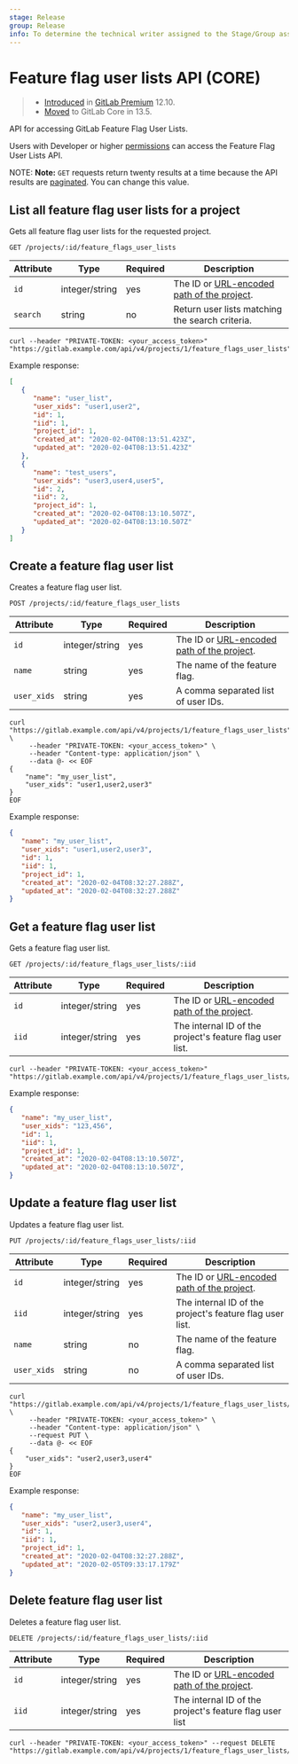 ```yaml
---
stage: Release
group: Release
info: To determine the technical writer assigned to the Stage/Group associated with this page, see https://about.gitlab.com/handbook/engineering/ux/technical-writing/#assignments
---
```


# Feature flag user lists API **(CORE)**

> - [Introduced](https://gitlab.com/gitlab-org/gitlab/-/issues/205409) in [GitLab Premium](https://about.gitlab.com/pricing/) 12.10.
> - [Moved](https://gitlab.com/gitlab-org/gitlab/-/issues/212318) to GitLab Core in 13.5.

API for accessing GitLab Feature Flag User Lists.

Users with Developer or higher [permissions](../user/permissions.md) can access the Feature Flag User Lists API.

NOTE: **Note:**
`GET` requests return twenty results at a time because the API results
are [paginated](README.md#pagination). You can change this value.

## List all feature flag user lists for a project

Gets all feature flag user lists for the requested project.

```plaintext
GET /projects/:id/feature_flags_user_lists
```

| Attribute | Type           | Required | Description                                                                      |
| --------- | -------------- | -------- | -------------------------------------------------------------------------------- |
| `id`      | integer/string | yes      | The ID or [URL-encoded path of the project](README.md#namespaced-path-encoding). |
| `search`  | string         | no       | Return user lists matching the search criteria.                                  |

```shell
curl --header "PRIVATE-TOKEN: <your_access_token>" "https://gitlab.example.com/api/v4/projects/1/feature_flags_user_lists"
```

Example response:

```json
[
   {
      "name": "user_list",
      "user_xids": "user1,user2",
      "id": 1,
      "iid": 1,
      "project_id": 1,
      "created_at": "2020-02-04T08:13:51.423Z",
      "updated_at": "2020-02-04T08:13:51.423Z"
   },
   {
      "name": "test_users",
      "user_xids": "user3,user4,user5",
      "id": 2,
      "iid": 2,
      "project_id": 1,
      "created_at": "2020-02-04T08:13:10.507Z",
      "updated_at": "2020-02-04T08:13:10.507Z"
   }
]
```

## Create a feature flag user list

Creates a feature flag user list.

```plaintext
POST /projects/:id/feature_flags_user_lists
```

| Attribute           | Type             | Required   | Description                                                                            |
| ------------------- | ---------------- | ---------- | ---------------------------------------------------------------------------------------|
| `id`                | integer/string   | yes        | The ID or [URL-encoded path of the project](README.md#namespaced-path-encoding).       |
| `name`              | string           | yes        | The name of the feature flag. |
| `user_xids`         | string           | yes        | A comma separated list of user IDs. |

```shell
curl "https://gitlab.example.com/api/v4/projects/1/feature_flags_user_lists" \
     --header "PRIVATE-TOKEN: <your_access_token>" \
     --header "Content-type: application/json" \
     --data @- << EOF
{
    "name": "my_user_list",
    "user_xids": "user1,user2,user3"
}
EOF
```

Example response:

```json
{
   "name": "my_user_list",
   "user_xids": "user1,user2,user3",
   "id": 1,
   "iid": 1,
   "project_id": 1,
   "created_at": "2020-02-04T08:32:27.288Z",
   "updated_at": "2020-02-04T08:32:27.288Z"
}
```

## Get a feature flag user list

Gets a feature flag user list.

```plaintext
GET /projects/:id/feature_flags_user_lists/:iid
```

| Attribute           | Type             | Required   | Description                                                                            |
| ------------------- | ---------------- | ---------- | ---------------------------------------------------------------------------------------|
| `id`                | integer/string   | yes        | The ID or [URL-encoded path of the project](README.md#namespaced-path-encoding).       |
| `iid`               | integer/string   | yes        | The internal ID of the project's feature flag user list.                               |

```shell
curl --header "PRIVATE-TOKEN: <your_access_token>" "https://gitlab.example.com/api/v4/projects/1/feature_flags_user_lists/1"
```

Example response:

```json
{
   "name": "my_user_list",
   "user_xids": "123,456",
   "id": 1,
   "iid": 1,
   "project_id": 1,
   "created_at": "2020-02-04T08:13:10.507Z",
   "updated_at": "2020-02-04T08:13:10.507Z",
}
```

## Update a feature flag user list

Updates a feature flag user list.

```plaintext
PUT /projects/:id/feature_flags_user_lists/:iid
```

| Attribute           | Type             | Required   | Description                                                                            |
| ------------------- | ---------------- | ---------- | ---------------------------------------------------------------------------------------|
| `id`                | integer/string   | yes        | The ID or [URL-encoded path of the project](README.md#namespaced-path-encoding).       |
| `iid`               | integer/string   | yes        | The internal ID of the project's feature flag user list.                               |
| `name`              | string           | no         | The name of the feature flag.                                                          |
| `user_xids`         | string           | no         | A comma separated list of user IDs.                                                    |

```shell
curl "https://gitlab.example.com/api/v4/projects/1/feature_flags_user_lists/1" \
     --header "PRIVATE-TOKEN: <your_access_token>" \
     --header "Content-type: application/json" \
     --request PUT \
     --data @- << EOF
{
    "user_xids": "user2,user3,user4"
}
EOF
```

Example response:

```json
{
   "name": "my_user_list",
   "user_xids": "user2,user3,user4",
   "id": 1,
   "iid": 1,
   "project_id": 1,
   "created_at": "2020-02-04T08:32:27.288Z",
   "updated_at": "2020-02-05T09:33:17.179Z"
}
```

## Delete feature flag user list

Deletes a feature flag user list.

```plaintext
DELETE /projects/:id/feature_flags_user_lists/:iid
```

| Attribute           | Type             | Required   | Description                                                                            |
| ------------------- | ---------------- | ---------- | ---------------------------------------------------------------------------------------|
| `id`                | integer/string   | yes        | The ID or [URL-encoded path of the project](README.md#namespaced-path-encoding).       |
| `iid`               | integer/string   | yes        | The internal ID of the project's feature flag user list                                |

```shell
curl --header "PRIVATE-TOKEN: <your_access_token>" --request DELETE "https://gitlab.example.com/api/v4/projects/1/feature_flags_user_lists/1"
```
